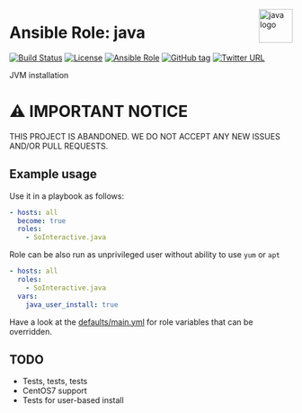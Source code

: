 <p><img src="https://vignette2.wikia.nocookie.net/logopedia/images/6/6a/Java-logo.jpg" alt="java logo" title="java" align="right" height="60" /></p>

Ansible Role: java
==================

[![Build Status](https://travis-ci.org/SoInteractive/ansible-java.svg?branch=master)](https://travis-ci.org/SoInteractive/ansible-java) [![License](https://img.shields.io/badge/license-MIT%20License-brightgreen.svg)](https://opensource.org/licenses/MIT) [![Ansible Role](https://img.shields.io/badge/ansible%20role-SoInteractive.java-blue.svg)](https://galaxy.ansible.com/SoInteractive/java/) [![GitHub tag](https://img.shields.io/github/tag/sointeractive/ansible-java.svg)](https://github.com/SoInteractive/ansible-java/tags) [![Twitter URL](https://img.shields.io/twitter/follow/sointeractive.svg?style=social&label=Follow%20%40SoInteractive)](https://twitter.com/sointeractive)

JVM installation

# :warning: IMPORTANT NOTICE

THIS PROJECT IS ABANDONED. WE DO NOT ACCEPT ANY NEW ISSUES AND/OR PULL REQUESTS.

Example usage
-------------

Use it in a playbook as follows:
```yaml
- hosts: all
  become: true
  roles:
    - SoInteractive.java
```

Role can be also run as unprivileged user without ability to use `yum` or `apt`
```yaml
- hosts: all
  roles:
    - SoInteractive.java
  vars:
    java_user_install: true
```

Have a look at the [defaults/main.yml](defaults/main.yml) for role variables
that can be overridden.

TODO
----

- Tests, tests, tests
- CentOS7 support
- Tests for user-based install

